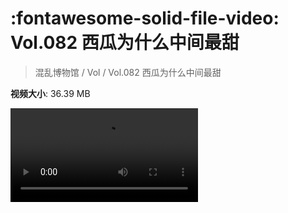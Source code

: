 # :fontawesome-solid-file-video: Vol.082 西瓜为什么中间最甜

> 混乱博物馆 / Vol / Vol.082 西瓜为什么中间最甜

**视频大小**: 36.39 MB

<div class="video"><video src="https://file.hsyhx.top/archive/混乱博物馆/Vol/Vol.082 西瓜为什么中间最甜.mp4" controls preload>🤔 您的浏览器不支持 video 标签</video></div>